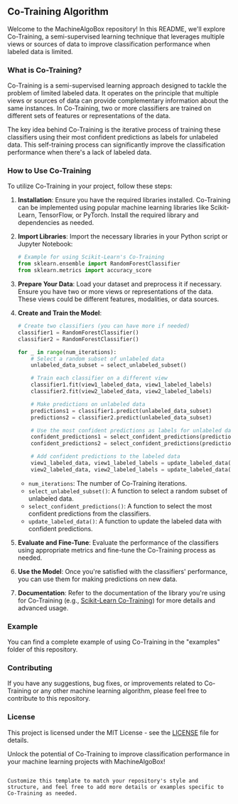 ## Co-Training Algorithm

Welcome to the MachineAlgoBox repository! In this README, we'll explore Co-Training, a semi-supervised learning technique that leverages multiple views or sources of data to improve classification performance when labeled data is limited.

### What is Co-Training?

Co-Training is a semi-supervised learning approach designed to tackle the problem of limited labeled data. It operates on the principle that multiple views or sources of data can provide complementary information about the same instances. In Co-Training, two or more classifiers are trained on different sets of features or representations of the data.

The key idea behind Co-Training is the iterative process of training these classifiers using their most confident predictions as labels for unlabeled data. This self-training process can significantly improve the classification performance when there's a lack of labeled data.

### How to Use Co-Training

To utilize Co-Training in your project, follow these steps:

1. **Installation**: Ensure you have the required libraries installed. Co-Training can be implemented using popular machine learning libraries like Scikit-Learn, TensorFlow, or PyTorch. Install the required library and dependencies as needed.

2. **Import Libraries**: Import the necessary libraries in your Python script or Jupyter Notebook:

   ```python
   # Example for using Scikit-Learn's Co-Training
   from sklearn.ensemble import RandomForestClassifier
   from sklearn.metrics import accuracy_score
   ```

3. **Prepare Your Data**: Load your dataset and preprocess it if necessary. Ensure you have two or more views or representations of the data. These views could be different features, modalities, or data sources.

4. **Create and Train the Model**:

   ```python
   # Create two classifiers (you can have more if needed)
   classifier1 = RandomForestClassifier()
   classifier2 = RandomForestClassifier()

   for _ in range(num_iterations):
       # Select a random subset of unlabeled data
       unlabeled_data_subset = select_unlabeled_subset()

       # Train each classifier on a different view
       classifier1.fit(view1_labeled_data, view1_labeled_labels)
       classifier2.fit(view2_labeled_data, view2_labeled_labels)

       # Make predictions on unlabeled data
       predictions1 = classifier1.predict(unlabeled_data_subset)
       predictions2 = classifier2.predict(unlabeled_data_subset)

       # Use the most confident predictions as labels for unlabeled data
       confident_predictions1 = select_confident_predictions(predictions1)
       confident_predictions2 = select_confident_predictions(predictions2)

       # Add confident predictions to the labeled data
       view1_labeled_data, view1_labeled_labels = update_labeled_data(view1_labeled_data, confident_predictions1)
       view2_labeled_data, view2_labeled_labels = update_labeled_data(view2_labeled_data, confident_predictions2)
   ```

   - `num_iterations`: The number of Co-Training iterations.
   - `select_unlabeled_subset()`: A function to select a random subset of unlabeled data.
   - `select_confident_predictions()`: A function to select the most confident predictions from the classifiers.
   - `update_labeled_data()`: A function to update the labeled data with confident predictions.

5. **Evaluate and Fine-Tune**: Evaluate the performance of the classifiers using appropriate metrics and fine-tune the Co-Training process as needed.

6. **Use the Model**: Once you're satisfied with the classifiers' performance, you can use them for making predictions on new data.

7. **Documentation**: Refer to the documentation of the library you're using for Co-Training (e.g., [Scikit-Learn Co-Training](https://scikit-learn.org/stable/modules/label_propagation.html)) for more details and advanced usage.

### Example

You can find a complete example of using Co-Training in the "examples" folder of this repository.

### Contributing

If you have any suggestions, bug fixes, or improvements related to Co-Training or any other machine learning algorithm, please feel free to contribute to this repository.

### License

This project is licensed under the MIT License - see the [LICENSE](LICENSE) file for details.

Unlock the potential of Co-Training to improve classification performance in your machine learning projects with MachineAlgoBox!
```

Customize this template to match your repository's style and structure, and feel free to add more details or examples specific to Co-Training as needed.